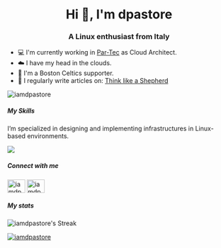 <h1 align="center">Hi 👋, I'm dpastore</h1>
<h3 align="center">A Linux enthusiast from Italy</h3>

- :computer: I'm currently working in [Par-Tec](https://www.par-tec.it/) as Cloud Architect.
- :cloud: I have my head in the clouds.
- :basketball: I'm a Boston Celtics supporter.
- :newspaper: I regularly write articles on: [Think like a Shepherd](https://iamdpastore.github.io/)

<p align="left"> <img src="https://komarev.com/ghpvc/?username=iamdpastore&label=Profile%20views&color=0e75b6&style=flat" alt="iamdpastore" /> </p>

##### My Skills
I’m specialized in designing and implementing infrastructures in Linux-based environments.

<p align="left">
  <a href="https://skillicons.dev">
    <img src="https://skillicons.dev/icons?i=git,kubernetes,docker,redhat,ansible,gcp,aws,python,redis,kafka,grafana,jenkins" />
  </a>
</p>

##### Connect with me
<p align="left">
<a href="https://twitter.com/iamdpastore" target="blank"><img align="center" src="https://raw.githubusercontent.com/rahuldkjain/github-profile-readme-generator/master/src/images/icons/Social/twitter.svg" alt="iamdpastore" height="30" width="40" /></a>
<a href="https://linkedin.com/in/iamdpastore" target="blank"><img align="center" src="https://raw.githubusercontent.com/rahuldkjain/github-profile-readme-generator/master/src/images/icons/Social/linked-in-alt.svg" alt="iamdpastore" height="30" width="40" /></a>
</p>

##### My stats
![iamdpastore's Streak](https://github-readme-streak-stats.herokuapp.com/?user=iamdpastore&theme=radical&hide_border=false)
<p align="left"> <a href="https://github.com/ryo-ma/github-profile-trophy"><img src="https://github-profile-trophy.vercel.app/?username=iamdpastore" alt="iamdpastore" /></a> </p>
